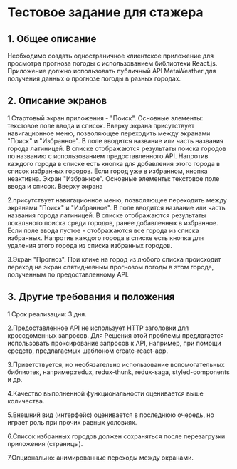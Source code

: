 # Тестовое задание для стажера
## 1. Общее описание
Необходимо создать одностраничное клиентское приложение для просмотра прогноза
погоды с использованием библиотеки React.js. Приложение должно использовать
публичный API MetaWeather для получения данных о прогнозе погоды в разных городах.
## 2. Описание экранов
1.Стартовый экран приложения - "Поиск". Основные элементы: текстовое поле ввода и
список. Вверху экрана присутствует навигационное меню, позволяющее переходить
между экранами "Поиск" и "Избранное". В поле вводится название или часть названия
города латиницей. В списке отображаются результаты поиска городов по названию с
использованием предоставленного API. Напротив каждого города в списке есть кнопка для
добавления этого города в список избранных городов. Если город уже в избранном,
кнопка неактивна.
Экран "Избранное". Основные элементы: текстовое поле ввода и список. Вверху экрана

2.присутствует навигационное меню, позволяющее переходить между экранами "Поиск" и
"Избранное". В поле вводится название или часть названия города латиницей. В списке
отображаются результаты локального поиска среди городов, ранее добавленных в
избранное. Если поле ввода пустое - отображаются все города из списка избранных.
Напротив каждого города в списке есть кнопка для удаления этого города из списка
избранных городов.

3.Экран "Прогноз". При клике на город из любого списка происходит переход на экран спятидневным прогнозом погоды в этом городе, полученным по предоставленному API.
## 3. Другие требования и положения
1.Срок реализации: 3 дня.

2.Предоставленное API не использует HTTP заголовки для кроссдоменных запросов. Для
Решения этой проблемы предлагается использовать проксирование запросов к API,
например, при помощи средств, предлагаемых шаблоном create-react-app.

3.Приветствуется, но необязательно использование вспомогательных библиотек, например:redux, redux-thunk, redux-saga, styled-components и др.

4.Качество выполненной функциональности оценивается выше количества.

5.Внешний вид (интерфейс) оценивается в последнюю очередь, но играет роль при прочих равных условиях.

6.Список избранных городов должен сохраняться после перезагрузки приложения (страницы).

7.Опционально: анимированные переходы между экранами.